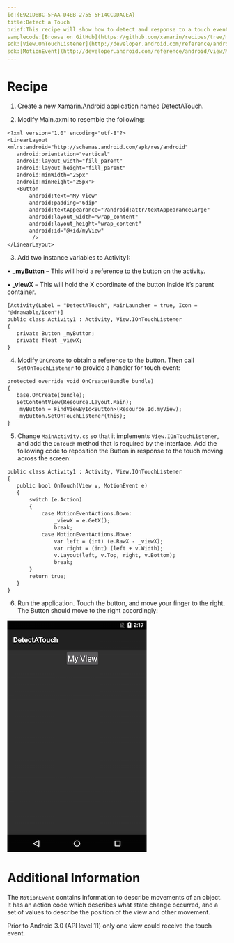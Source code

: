 ```yaml
---
id:{E921D8BC-5FAA-D4EB-2755-5F14CCDDACEA}  
title:Detect a Touch  
brief:This recipe will show how to detect and response to a touch event. The user can touch a Button on the screen and then slide it left or right.  
samplecode:[Browse on GitHub](https://github.com/xamarin/recipes/tree/master/android/other_ux/gestures/detect_a_touch)  
sdk:[View.OnTouchListener](http://developer.android.com/reference/android/view/View.OnTouchListener.html)  
sdk:[MotionEvent](http://developer.android.com/reference/android/view/MotionEvent.html)  
---
```


<a name="Recipe" class="injected"></a>


# Recipe

1. Create a new Xamarin.Android application named DetectATouch.

2. Modify Main.axml to resemble the following:

```
<?xml version="1.0" encoding="utf-8"?>
<LinearLayout xmlns:android="http://schemas.android.com/apk/res/android"
   android:orientation="vertical"
   android:layout_width="fill_parent"
   android:layout_height="fill_parent"
   android:minWidth="25px"
   android:minHeight="25px">
   <Button
       android:text="My View"
       android:padding="6dip"
       android:textAppearance="?android:attr/textAppearanceLarge"
       android:layout_width="wrap_content"
       android:layout_height="wrap_content"
       android:id="@+id/myView"
        />
</LinearLayout>
```

<ol start="3">
  <li>Add two instance variables to Activity1:</li>
</ol>

• **_myButton** – This will hold a reference to the button on
the activity.

• **_viewX** – This will hold the X coordinate of the button
inside it’s parent container.

```
[Activity(Label = "DetectATouch", MainLauncher = true, Icon = "@drawable/icon")]
public class Activity1 : Activity, View.IOnTouchListener
{
   private Button _myButton;
   private float _viewX;
}
```

<ol start="4">
  <li>Modify <code>OnCreate</code> to obtain a reference to the button. Then call <code>SetOnTouchListener</code> to provide a handler for touch event:</li>
</ol>

```
protected override void OnCreate(Bundle bundle)
{
   base.OnCreate(bundle);
   SetContentView(Resource.Layout.Main);
   _myButton = FindViewById<Button>(Resource.Id.myView);
   _myButton.SetOnTouchListener(this);
}
```

<ol start="5">
  <li>Change <code>MainActivity.cs</code> so that it implements <code>View.IOnTouchListener</code>, and add the <code>OnTouch</code> method that is required by the interface. Add the following code to reposition the Button in response to the touch moving across the screen:</li>
</ol>

```
public class Activity1 : Activity, View.IOnTouchListener
{
   public bool OnTouch(View v, MotionEvent e)
   {
       switch (e.Action)
       {
           case MotionEventActions.Down:
               _viewX = e.GetX();
               break;
           case MotionEventActions.Move:
               var left = (int) (e.RawX - _viewX);
               var right = (int) (left + v.Width);
               v.Layout(left, v.Top, right, v.Bottom);
               break;
       }
       return true;
   }
}
```

<ol start="6">
  <li>Run the application. Touch the button, and move your finger to the right. The Button should move to the right accordingly:</li>
</ol>

 [ ![](Images/moved_screen.png)](Images/moved_screen.png)

 <a name="Additional_Information" class="injected"></a>


# Additional Information

The `MotionEvent` contains information to describe
movements of an object. It has an action code which describes what state change
occurred, and a set of values to describe the position of the view and other
movement.

Prior to Android 3.0 (API level 11) only one view could receive the touch
event.